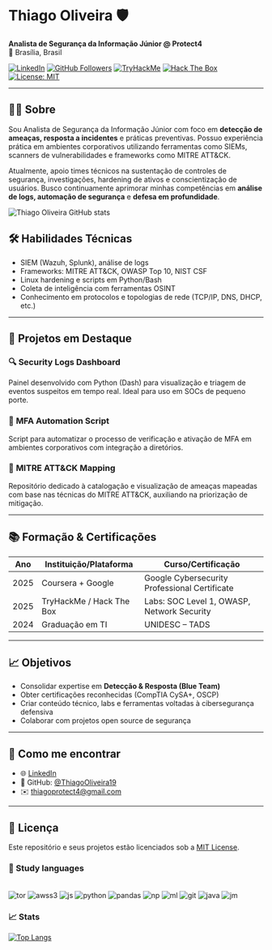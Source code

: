 
# Thiago Oliveira 🛡️  
**Analista de Segurança da Informação Júnior @ Protect4**  
📍 Brasília, Brasil

[![LinkedIn](https://img.shields.io/badge/-LinkedIn-0A66C2?style=flat&logo=linkedin&logoColor=white)](https://www.linkedin.com/in/thiagooliveira19/)
[![GitHub Followers](https://img.shields.io/github/followers/ThiagoOliveira19?label=Seguidores&style=social)](https://github.com/ThiagoOliveira19)
[![TryHackMe](https://img.shields.io/badge/TryHackMe-%2312100E.svg?style=flat&logo=tryhackme&logoColor=white)](https://tryhackme.com/)
[![Hack The Box](https://img.shields.io/badge/Hack%20The%20Box-111927?style=flat&logo=hackthebox&logoColor=9FEF00)](https://app.hackthebox.com/)
[![License: MIT](https://img.shields.io/badge/license-MIT-green)](./LICENSE)

---

## 🧑‍💼 Sobre

Sou Analista de Segurança da Informação Júnior com foco em **detecção de ameaças, resposta a incidentes** e práticas preventivas. Possuo experiência prática em ambientes corporativos utilizando ferramentas como SIEMs, scanners de vulnerabilidades e frameworks como MITRE ATT&CK.

Atualmente, apoio times técnicos na sustentação de controles de segurança, investigações, hardening de ativos e conscientização de usuários. Busco continuamente aprimorar minhas competências em **análise de logs, automação de segurança** e **defesa em profundidade**.

![Thiago Oliveira GitHub stats](https://github-readme-stats.vercel.app/api?username=ThiagoOliveira19&show_icons=true&theme=merko&rank_icon=github)

## 🛠️ Habilidades Técnicas

- SIEM (Wazuh, Splunk), análise de logs
- Frameworks: MITRE ATT&CK, OWASP Top 10, NIST CSF
- Linux hardening e scripts em Python/Bash
- Coleta de inteligência com ferramentas OSINT
- Conhecimento em protocolos e topologias de rede (TCP/IP, DNS, DHCP, etc.)

---

## 📂 Projetos em Destaque

### 🔍 **Security Logs Dashboard**
Painel desenvolvido com Python (Dash) para visualização e triagem de eventos suspeitos em tempo real. Ideal para uso em SOCs de pequeno porte.

### 🔐 **MFA Automation Script**
Script para automatizar o processo de verificação e ativação de MFA em ambientes corporativos com integração a diretórios.

### 🧩 **MITRE ATT&CK Mapping**
Repositório dedicado à catalogação e visualização de ameaças mapeadas com base nas técnicas do MITRE ATT&CK, auxiliando na priorização de mitigação.

---

## 📚 Formação & Certificações

| Ano      | Instituição/Plataforma         | Curso/Certificação                            |
|----------|--------------------------------|-----------------------------------------------|
| 2025     | Coursera + Google              | Google Cybersecurity Professional Certificate |
| 2025     | TryHackMe / Hack The Box       | Labs: SOC Level 1, OWASP, Network Security    |
| 2024     | Graduação em TI                | UNIDESC – TADS                                |

---

## 📈 Objetivos

- Consolidar expertise em **Detecção & Resposta (Blue Team)**  
- Obter certificações reconhecidas (CompTIA CySA+, OSCP)  
- Criar conteúdo técnico, labs e ferramentas voltadas à cibersegurança defensiva  
- Colaborar com projetos open source de segurança

---

## 💬 Como me encontrar

- 🌐 [LinkedIn](https://www.linkedin.com/in/thiagooliveira19/)  
- 💼 GitHub: [@ThiagoOliveira19](https://github.com/ThiagoOliveira19)  
- ✉️ thiagoprotect4@gmail.com

---

## 📜 Licença

Este repositório e seus projetos estão licenciados sob a [MIT License](./LICENSE).

###  🔧 Study languages
<div style ="display: inline_block"><br/>
    <img align="center" alt="tor" src="https://img.shields.io/badge/Tor-7D4698?style=for-the-badge&logo=Tor-Browser&logoColor=white" />
    <img align="center" alt="awss3" src="https://img.shields.io/badge/Amazon%20S3-FF9900?style=for-the-badge&logo=amazons3&logoColor=white" />
    <img align="center" alt="js" src="https://img.shields.io/badge/JavaScript-F7DF1E?style=for-the-badge&logo=javascript&logoColor=black" />
    <img align="center" alt="python" src="https://img.shields.io/badge/Python-14354C?style=for-the-badge&logo=python&logoColor=white" />
    <img align="center" alt="pandas" src="https://img.shields.io/badge/pandas-%23150458.svg?style=for-the-badge&logo=pandas&logoColor=white" />
    <img align="center" alt="np" src="https://img.shields.io/badge/numpy-%23013243.svg?style=for-the-badge&logo=numpy&logoColor=white" />
    <img align="center" alt="ml" src="https://img.shields.io/badge/Matplotlib-%23ffffff.svg?style=for-the-badge&logo=Matplotlib&logoColor=black" />
    <img align="center" alt="git" src="https://img.shields.io/badge/git-%23F05033.svg?style=for-the-badge&logo=git&logoColor=white" />
    <img align="center" alt="java" src="https://img.shields.io/badge/java-%23ED8B00.svg?style=for-the-badge&logo=openjdk&logoColor=white" />
    <img align="center" alt="jm" src="https://img.shields.io/badge/jupyter-%23FA0F00.svg?style=for-the-badge&logo=jupyter&logoColor=white" />
     






</div>

### 📈 Stats

[![Top Langs](https://github-readme-stats.vercel.app/api/top-langs/?username=ThiagoOliveira19&layout=donut-vertical&theme=merko)](https://github.com/anuraghazra/github-readme-stats)
